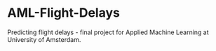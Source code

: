 # AML-Flight-Delays
Predicting flight delays - final project for Applied Machine Learning at University of Amsterdam.  
